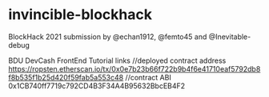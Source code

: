 # invincible-blockhack
BlockHack 2021 submission by @echan1912, @femto45 and @Inevitable-debug

BDU DevCash FrontEnd Tutorial links
//deployed contract address
https://ropsten.etherscan.io/tx/0x0e7b23b66f722b9b4f6e41710eaf5792db8f8b535f1b25d420f59fab5a553c48
//contract ABI
0x1CB740ff7719c792CD4B3F34A4B95632BbcEB4F2
